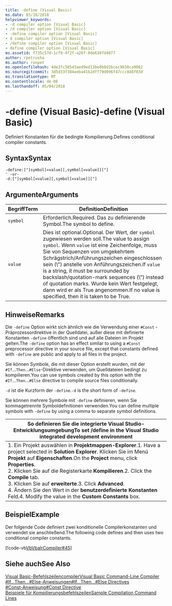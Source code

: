 ```yaml
---
title: -define (Visual Basic)
ms.date: 03/10/2018
helpviewer_keywords:
- -d compiler option [Visual Basic]
- /d compiler option [Visual Basic]
- -define compiler option [Visual Basic]
- d compiler option [Visual Basic]
- /define compiler option [Visual Basic]
- define compiler option [Visual Basic]
ms.assetid: f735c57d-1cf9-4f2f-a26f-0de630fd4077
author: rpetrusha
ms.author: ronpet
ms.openlocfilehash: 4de37c58543aed9ed13be8b0d2bcec9830ca9082
ms.sourcegitcommit: 3d5d33f384eeba41b2dff79d096f47ccc8d8f03d
ms.translationtype: MT
ms.contentlocale: de-DE
ms.lasthandoff: 05/04/2018
---
```

# <a name="-define-visual-basic"></a><span data-ttu-id="962eb-102">-define (Visual Basic)</span><span class="sxs-lookup"><span data-stu-id="962eb-102">-define (Visual Basic)</span></span>
<span data-ttu-id="962eb-103">Definiert Konstanten für die bedingte Kompilierung.</span><span class="sxs-lookup"><span data-stu-id="962eb-103">Defines conditional compiler constants.</span></span>  
  
## <a name="syntax"></a><span data-ttu-id="962eb-104">Syntax</span><span class="sxs-lookup"><span data-stu-id="962eb-104">Syntax</span></span>  
  
```  
-define:["]symbol[=value][,symbol[=value]]["]  
' -or-  
-d:["]symbol[=value][,symbol[=value]]["]  
```  
  
## <a name="arguments"></a><span data-ttu-id="962eb-105">Argumente</span><span class="sxs-lookup"><span data-stu-id="962eb-105">Arguments</span></span>  
  
|<span data-ttu-id="962eb-106">Begriff</span><span class="sxs-lookup"><span data-stu-id="962eb-106">Term</span></span>|<span data-ttu-id="962eb-107">Definition</span><span class="sxs-lookup"><span data-stu-id="962eb-107">Definition</span></span>|  
|---|---|  
|`symbol`|<span data-ttu-id="962eb-108">Erforderlich.</span><span class="sxs-lookup"><span data-stu-id="962eb-108">Required.</span></span> <span data-ttu-id="962eb-109">Das zu definierende Symbol.</span><span class="sxs-lookup"><span data-stu-id="962eb-109">The symbol to define.</span></span>|  
|`value`|<span data-ttu-id="962eb-110">Dies ist optional.</span><span class="sxs-lookup"><span data-stu-id="962eb-110">Optional.</span></span> <span data-ttu-id="962eb-111">Der Wert, der `symbol` zugewiesen werden soll.</span><span class="sxs-lookup"><span data-stu-id="962eb-111">The value to assign `symbol`.</span></span> <span data-ttu-id="962eb-112">Wenn `value` ist eine Zeichenfolge, muss Sie von Sequenzen von umgekehrtem Schrägstrich/Anführungszeichen eingeschlossen sein (\\") anstelle von Anführungszeichen.</span><span class="sxs-lookup"><span data-stu-id="962eb-112">If `value` is a string, it must be surrounded by backslash/quotation-mark sequences (\\") instead of quotation marks.</span></span> <span data-ttu-id="962eb-113">Wurde kein Wert festgelegt, dann wird er als True angenommen.</span><span class="sxs-lookup"><span data-stu-id="962eb-113">If no value is specified, then it is taken to be True.</span></span>|  
  
## <a name="remarks"></a><span data-ttu-id="962eb-114">Hinweise</span><span class="sxs-lookup"><span data-stu-id="962eb-114">Remarks</span></span>  
 <span data-ttu-id="962eb-115">Die `-define` Option wirkt sich ähnlich wie die Verwendung einer `#Const` -Präprozessordirektive in der Quelldatei, außer diese mit definierte Konstanten `-define` öffentlich sind und auf alle Dateien im Projekt gelten.</span><span class="sxs-lookup"><span data-stu-id="962eb-115">The `-define` option has an effect similar to using a `#Const` preprocessor directive in your source file, except that constants defined with `-define` are public and apply to all files in the project.</span></span>  
  
 <span data-ttu-id="962eb-116">Sie können Symbole, die mit dieser Option erstellt wurden, mit der `#If`...`Then`...`#Else`-Direktive verwenden, um Quelldateien bedingt zu kompilieren.</span><span class="sxs-lookup"><span data-stu-id="962eb-116">You can use symbols created by this option with the `#If`...`Then`...`#Else` directive to compile source files conditionally.</span></span>  
  
 <span data-ttu-id="962eb-117">`-d` ist die Kurzform der `-define`.</span><span class="sxs-lookup"><span data-stu-id="962eb-117">`-d` is the short form of `-define`.</span></span>  
  
 <span data-ttu-id="962eb-118">Sie können mehrere Symbole mit `-define` definieren, wenn Sie kommagetrennte Symboldefinitionen verwenden.</span><span class="sxs-lookup"><span data-stu-id="962eb-118">You can define multiple symbols with `-define` by using a comma to separate symbol definitions.</span></span>  
  
|<span data-ttu-id="962eb-119">So definieren Sie die integrierte Visual Studio-Entwicklungsumgebung</span><span class="sxs-lookup"><span data-stu-id="962eb-119">To set /define in the Visual Studio integrated development environment</span></span>|  
|---|  
|<span data-ttu-id="962eb-120">1.  Ein Projekt auswählen in **Projektmappen-Explorer**.</span><span class="sxs-lookup"><span data-stu-id="962eb-120">1.  Have a project selected in **Solution Explorer**.</span></span> <span data-ttu-id="962eb-121">Klicken Sie im Menü **Projekt** auf **Eigenschaften**.</span><span class="sxs-lookup"><span data-stu-id="962eb-121">On the **Project** menu, click **Properties**.</span></span> <br /><span data-ttu-id="962eb-122">2.  Klicken Sie auf die Registerkarte **Kompilieren**.</span><span class="sxs-lookup"><span data-stu-id="962eb-122">2.  Click the **Compile** tab.</span></span><br /><span data-ttu-id="962eb-123">3.  Klicken Sie auf **erweiterte**.</span><span class="sxs-lookup"><span data-stu-id="962eb-123">3.  Click **Advanced**.</span></span><br /><span data-ttu-id="962eb-124">4.  Ändern Sie den Wert in der **benutzerdefinierte Konstanten** Feld.</span><span class="sxs-lookup"><span data-stu-id="962eb-124">4.  Modify the value in the **Custom Constants** box.</span></span>|  
  
## <a name="example"></a><span data-ttu-id="962eb-125">Beispiel</span><span class="sxs-lookup"><span data-stu-id="962eb-125">Example</span></span>  
 <span data-ttu-id="962eb-126">Der folgende Code definiert zwei konditionelle Compilerkonstanten und verwendet sie anschließend.</span><span class="sxs-lookup"><span data-stu-id="962eb-126">The following code defines and then uses two conditional compiler constants.</span></span>  
  
 [!code-vb[VbVbalrCompiler#45](../../../visual-basic/reference/command-line-compiler/codesnippet/VisualBasic/define_1.vb)]  
  
## <a name="see-also"></a><span data-ttu-id="962eb-127">Siehe auch</span><span class="sxs-lookup"><span data-stu-id="962eb-127">See Also</span></span>  
 [<span data-ttu-id="962eb-128">Visual Basic-Befehlszeilencompiler</span><span class="sxs-lookup"><span data-stu-id="962eb-128">Visual Basic Command-Line Compiler</span></span>](../../../visual-basic/reference/command-line-compiler/index.md)  
 [<span data-ttu-id="962eb-129">#If...Then...#Else-Anweisungen</span><span class="sxs-lookup"><span data-stu-id="962eb-129">#If...Then...#Else Directives</span></span>](../../../visual-basic/language-reference/directives/if-then-else-directives.md)  
 [<span data-ttu-id="962eb-130">#Const-Anweisung</span><span class="sxs-lookup"><span data-stu-id="962eb-130">#Const Directive</span></span>](../../../visual-basic/language-reference/directives/const-directive.md)  
 [<span data-ttu-id="962eb-131">Beispiele für Kompilierungsbefehlszeilen</span><span class="sxs-lookup"><span data-stu-id="962eb-131">Sample Compilation Command Lines</span></span>](../../../visual-basic/reference/command-line-compiler/sample-compilation-command-lines.md)
